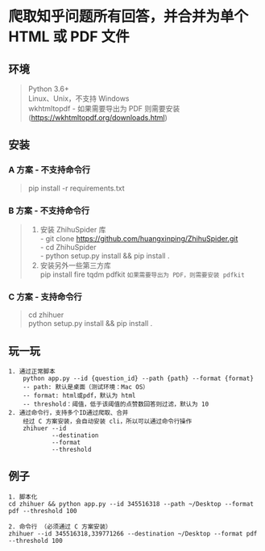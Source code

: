 # 爬取知乎问题所有回答，并合并为单个 HTML 或 PDF 文件

## 环境

> Python 3.6+    
> Linux、Unix，不支持 Windows    
> wkhtmltopdf - 如果需要导出为 PDF 则需要安装 (https://wkhtmltopdf.org/downloads.html)

## 安装

### A 方案 - 不支持命令行 

> pip install -r requirements.txt

### B 方案 - 不支持命令行 

> 1. 安装 ZhihuSpider 库    
    - git clone https://github.com/huangxinping/ZhihuSpider.git    
    - cd ZhihuSpider    
    - python setup.py install && pip install .    
> 2. 安装另外一些第三方库    
    pip install fire tqdm pdfkit `如果需要导出为 PDF，则需要安装 pdfkit`

### C 方案 - 支持命令行    

> cd zhihuer    
> python setup.py install && pip install .    

## 玩一玩
    1. 通过正常脚本
        python app.py --id {question_id} --path {path} --format {format}   
        -- path: 默认是桌面（测试环境：Mac OS）    
        -- format: html或pdf，默认为 html
        -- threshold：阈值，低于该阈值的点赞数回答则过滤，默认为 10
    2. 通过命令行，支持多个ID通过爬取、合并
        经过 C 方案安装，会自动安装 cli，所以可以通过命令行操作
        zhihuer --id 
                --destination 
                --format 
                --threshold 

## 例子

```
1. 脚本化
cd zhihuer && python app.py --id 345516318 --path ~/Desktop --format pdf --threshold 100

2. 命令行 （必须通过 C 方案安装）
zhihuer --id 345516318,339771266 --destination ~/Desktop --format pdf --threshold 100
```